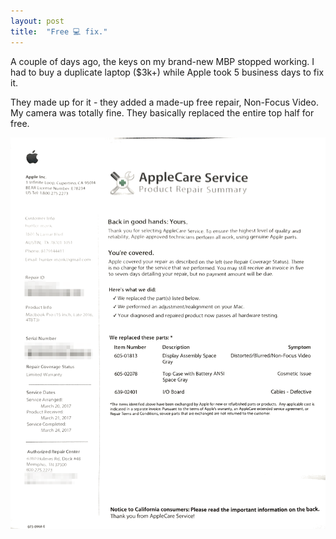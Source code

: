 ```yaml
---
layout: post
title:  "Free 💻 fix."
---
```


A couple of days ago, the keys on my brand-new MBP stopped working. I had to buy a duplicate laptop ($3k+) while Apple took 5 business days to fix it.

They made up for it - they added a made-up free repair, Non-Focus Video. My camera was totally fine. They basically replaced the entire top half for free.

![summary](/img/free-fix/summary.png)
